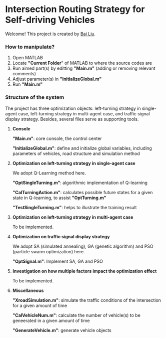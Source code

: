 # Intersection Routing Strategy for Self-driving Vehicles

Welcome! This project is created by [Bai Liu](http://bailiu.me).

### How to manipulate?
1. Open MATLAB
2. Locate **"Current Folder**" of MATLAB to where the source codes are
3. Run aimed part(s) by editting **"Main.m"** (adding or removing relevant comments)
4. Adjust parameter(s) in **"InitializeGlobal.m"**
5. Run **"Main.m"**

### Structure of the system
The project has three optimization objects: left-turning strategy in single-agent case, left-turning strategy in multi-agent case, and traffic signal display strategy. Besides, several files serve as supporting tools.

1. **Console**

	**"Main.m"**: core console, the control center

	**"InitializeGlobal.m"**: define and initialize global variables, including parameters of vehicles, road structure and simulation method

2. **Optimization on left-turning strategy in single-agent case**

	We adopt Q-Learning method here.

	**"OptSingleTurning.m"**: algorithmic implementation of Q-learning

	**"CalTurningAction.m"**: calculates possible future states for a given state in Q-learning, to assist **"OptTurning.m"**

	**"TestSingleTurning.m"**: helps to illustrate the training result

3. **Optimization on left-turning strategy in multi-agent case**

	To be implemented.

4. **Optimization on traffic signal display strategy**

	We adopt SA (simulated annealing), GA (genetic algorithm) and PSO (particle swarm optimization) here.

	**"OptSignal.m"**: Implement SA, GA and PSO

5. **Investigation on how multiple factors impact the optimization effect**

	To be implemented.

6. **Miscellaneous**

	**"XroadSimulation.m"**: simulate the traffic conditions of the intersection for a given amount of time

	**"CalVehicleNum.m"**: calculate the number of vehicle(s) to be geneerated in a given amount of time
	
	**"GenerateVehicle.m"**: generate vehicle objects





